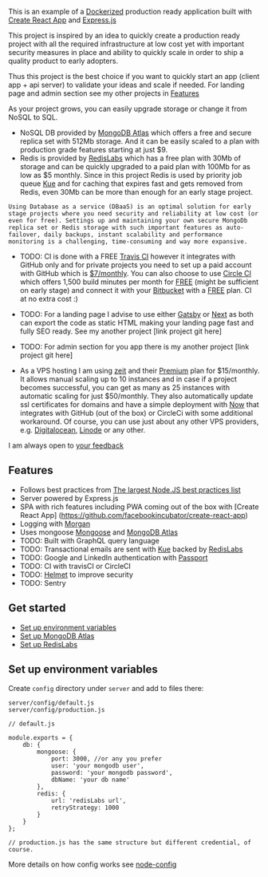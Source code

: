 This is an example of a [Dockerized](https://www.docker.com/) production ready application built with [Create React App](https://github.com/facebookincubator/create-react-app) and [Express.js](http://expressjs.com/)

This project is inspired by an idea to quickly create a production ready project with all the required infrastructure at low cost yet with important security measures in place and ability to quickly scale in order to ship a quality product to early adopters.

Thus this project is the best choice if you want to quickly start an app (client app + api server) to validate your ideas and scale if needed. For landing page and admin section see my other projects in [Features](#features)

As your project grows, you can easily upgrade storage or change it from NoSQL to SQL.

* NoSQL DB provided by [MongoDB Atlas](https://www.mongodb.com/cloud/atlas) which offers a free and secure replica set with 512Mb storage. And it can be easily scaled to a plan with production grade features starting at just $9.
* Redis is provided by [RedisLabs](https://redislabs.com/) which has a free plan with 30Mb of storage and can be quickly upgraded to a paid plan with 100Mb for as low as $5 monthly. Since in this project Redis is used by priority job queue [Kue](https://github.com/Automattic/kue) and for caching that expires fast and gets removed from Redis, even 30Mb can be more than enough for an early stage project. 

```
Using Database as a service (DBaaS) is an optimal solution for early stage projects where you need security and reliability at low cost (or even for free). Settings up and maintaining your own secure MongoDb replica set or Redis storage with such important features as auto-failover, daily backups, instant scalability and performance monitoring is a challenging, time-consuming and way more expansive.
```

* TODO: CI is done with a FREE [Travis CI](https://travis-ci.org/) however it integrates with GitHub only and for private projects you need to set up a paid account with GitHub which is [$7/monthly](https://github.com/pricing/developer). You can also choose to use [Circle CI](https://circleci.com/) which offers 1,500 build minutes per month for [FREE](https://circleci.com/pricing/) (might be sufficient on early stage) and connect it with your [Bitbucket](https://bitbucket.org) with a [FREE](https://bitbucket.org/product/pricing) plan. CI at no extra cost :)

* TODO: For a landing page I advise to use either [Gatsby](https://www.gatsbyjs.org/) or [Next](https://nextjs.org/) as both can export the code as static HTML making your landing page fast and fully SEO ready. See my another project [link project git here]

* TODO: For admin section for you app there is my another project [link project git here]

* As a VPS hosting I am using [zeit](https://zeit.co/) and their [Premium](https://zeit.co/account/plan) plan for $15/monthly. It allows manual scaling up to 10 instances and in case if a project becomes successful, you can get as many as 25 instances with automatic scaling for just $50/monthly. They also automatically update ssl certificates for domains and have a simple deployment with [Now](https://zeit.co/now) that integrates with GitHub (out of the box) or CircleCi with some additional workaround. Of course, you can use just about any other VPS providers, e.g. [Digitalocean](https://www.digitalocean.com/), [Linode](https://www.linode.com/) or any other.

I am always open to [your feedback](https://github.com/.../issues)

## Features
* Follows best practices from [The largest Node.JS best practices list](https://github.com/i0natan/nodebestpractices)
* Server powered by Express.js
* SPA with rich features including PWA coming out of the box with [Create React App]
(https://github.com/facebookincubator/create-react-app)
* Logging with [Morgan](https://github.com/expressjs/morgan)
* Uses mongoose [Mongoose](https://mongoosejs.com/) and [MongoDB Atlas](https://www.mongodb.com/cloud/atlas)
* TODO: Built with GraphQL query language
* TODO: Transactional emails are sent with [Kue](https://github.com/Automattic/kue) backed by [RedisLabs](https://redislabs.com/)
* TODO: Google and LinkedIn authentication with [Passport](http://www.passportjs.org/)
* TODO: CI with travisCI or CircleCI
* TODO: [Helmet](https://helmetjs.github.io/) to improve security
* TODO: Sentry

## Get started

- [Set up environment variables](#env-vars)
- [Set up MongoDB Atlas](#updating-to-new-releases)
- [Set up RedisLabs](#sending-feedback)

## Set up environment variables
Create `config` directory under `server` and add to files there:

```
server/config/default.js
server/config/production.js
```

```
// default.js

module.exports = {
    db: {
        mongoose: {
            port: 3000, //or any you prefer
            user: 'your mongodb user',
            password: 'your mongodb password',
            dbName: 'your db name'
        },
        redis: {
            url: 'redisLabs url',
            retryStrategy: 1000
        }
    }
};

// production.js has the same structure but different credential, of course.

```

More details on how config works see [node-config](https://github.com/lorenwest/node-config)